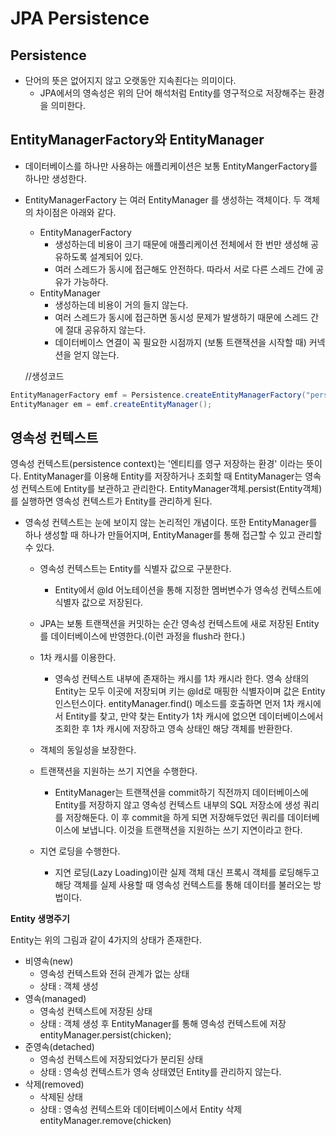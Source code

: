 # JPA Persistence

## Persistence

- 단어의 뜻은 없어지지 않고 오랫동안 지속죈다는 의미이다.
    - JPA에서의 영속성은 위의 단어 해석처럼  Entity를 영구적으로 저장해주는 환경을 의미한다.

## EntityManagerFactory와 EntityManager

- 데이터베이스를 하나만 사용하는 애플리케이션은 보통 EntityMangerFactory를 하나만 생성한다.
- EntityManagerFactory 는 여러 EntityManager 를 생성하는 객체이다. 두 객체의 차이점은 아래와 같다.
    - EntityManagerFactory
        - 생성하는데 비용이 크기 때문에 애플리케이션 전체에서 한 번만 생성해 공유하도록 설계되어 있다.
        - 여러 스레드가 동시에 접근해도 안전하다. 따라서 서로 다른 스레드 간에 공유가 가능하다.
    - EntityManager
        - 생성하는데 비용이 거의 들지 않는다.
        - 여러 스레드가 동시에 접근하면 동시성 문제가 발생하기 때문에 스레드 간에 절대 공유하지 않는다.
        - 데이터베이스 연결이 꼭 필요한 시점까지 (보통 트랜잭션을 시작할 때) 커넥션을 얻지 않는다.
    
    //생성코드
    

```java
EntityManagerFactory emf = Persistence.createEntityManagerFactory("person"); //파라미터는 영속성 단위 이름
EntityManager em = emf.createEntityManager();
```

## 영속성 컨텍스트

영속성 컨텍스트(persistence context)는 '엔티티를 영구 저장하는 환경' 이라는 뜻이다. EntityManager를 이용해 Entity를 저장하거나 조회할 때 EntityManager는 영속성 컨텍스트에 Entity를 보관하고 관리한다. EntityManager객체.persist(Entity객체)를 실행하면 영속성 컨텍스트가 Entity를 관리하게 된다.

- 영속성 컨텍스트는 눈에 보이지 않는 논리적인 개념이다. 또한 EntityManager를 하나 생성할 때 하나가 만들어지며, EntityManager를 통해 접근할 수 있고 관리할 수 있다.
    - 영속성 컨텍스트는 Entity를 식별자 값으로 구분한다.
        - Entity에서 @Id 어노테이션을 통해 지정한 멤버변수가 영속성 컨텍스트에 식별자 값으로 저장된다.
    
    - JPA는 보통 트랜잭션을 커밋하는 순간 영속성 컨텍스트에 새로 저장된 Entity를 데이터베이스에 반영한다.(이런 과정을 flush라 한다.)
    - 1차 캐시를 이용한다.
        - 영속성 컨텍스트 내부에 존재하는 캐시를 1차 캐시라 한다. 영속 상태의 Entity는 모두 이곳에 저장되며 키는 @Id로 매핑한 식별자이며 값은 Entity 인스턴스이다. entityManager.find() 메소드를 호출하면 먼저 1차 캐시에서 Entity를 찾고, 만약 찾는 Entity가 1차 캐시에 없으면 데이터베이스에서 조회한 후 1차 캐시에 저장하고 영속 상태인 해당 객체를 반환한다.
    
    - 객체의 동일성을 보장한다.
    - 트랜잭션을 지원하는 쓰기 지연을 수행한다.
        - EntityManager는 트랜잭션을 commit하기 직전까지 데이터베이스에 Entity를 저장하지 않고 영속성 컨텍스트 내부의 SQL 저장소에 생성 쿼리를 저장해둔다. 이 후 commit을 하게 되면 저장해두었던 쿼리를 데이터베이스에 보냅니다. 이것을 트랜잭션을 지원하는 쓰기 지연이라고 한다.
    - 지연 로딩을 수행한다.
        - 지연 로딩(Lazy Loading)이란 실제 객체 대신 프록시 객체를 로딩해두고 해당 객체를 실제 사용할 때 영속성 컨텍스트를 통해 데이터를 불러오는 방법이다.

**Entity 생명주기**

Entity는 위의 그림과 같이 4가지의 상태가 존재한다.

- 비영속(new)
    - 영속성 컨텍스트와 전혀 관계가 없는 상태
    - 상태 : 객체 생성
- 영속(managed)
    - 영속성 컨텍스트에 저장된 상태
    - 상태 : 객체 생성 후 EntityManager를 통해 영속성 컨텍스트에 저장 entityManager.persist(chicken);
- 준영속(detached)
    - 영속성 컨텍스트에 저장되었다가 분리된 상태
    - 상태 : 영속성 컨텍스트가 영속 상태였던 Entity를 관리하지 않는다.
- 삭제(removed)
    - 삭제된 상태
    - 상태 : 영속성 컨텍스트와 데이터베이스에서 Entity 삭제 entityManager.remove(chicken)